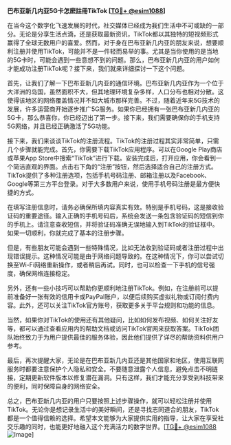 **巴布亚新几内亚5G卡怎麽註冊TikTok [[TG💪+ @esim1088](https://t.me/s/esim1088)]**

在当今这个数字化飞速发展的时代，社交媒体已经成为我们生活中不可或缺的一部分。无论是分享生活点滴，还是获取最新资讯，TikTok都以其独特的短视频形式赢得了全球无数用户的喜爱。然而，对于身在巴布亚新几内亚的朋友来说，想要顺利注册并使用TikTok，可能并不是一件轻而易举的事。尤其是当你使用的是当地的5G卡时，可能会遇到一些意想不到的问题。那么，巴布亚新几内亚的用户如何才能成功注册TikTok呢？接下来，我们就来详细探讨一下这个问题。

首先，让我们了解一下巴布亚新几内亚的通信环境。巴布亚新几内亚作为一个位于大洋洲的岛国，虽然面积不大，但其地理环境复杂多样，人口分布也相对分散。这使得该地区的网络覆盖情况并不如大城市那样完善。不过，随着近年来5G技术的发展，许多运营商开始逐步推广5G服务。如果你已经拥有一张巴布亚新几内亚的5G卡，那么恭喜你，你已经迈出了第一步。接下来，我们需要确保你的手机支持5G网络，并且已经正确激活了5G功能。

接下来，我们来谈谈TikTok的注册流程。TikTok的注册过程其实非常简单，只需几个步骤就能完成。首先，你需要下载TikTok应用程序。可以在Google Play商店或苹果App Store中搜索“TikTok”进行下载。安装完成后，打开应用，你会看到一个简洁直观的界面。点击右下角的“注册”按钮，然后选择适合自己的注册方式。TikTok提供了多种注册选项，包括手机号码注册、邮箱注册以及Facebook、Google等第三方平台登录。对于大多数用户来说，使用手机号码注册是最方便快捷的方式。

在填写注册信息时，请务必确保所填内容真实有效。特别是手机号码，这是接收验证码的重要途径。输入正确的手机号码后，系统会发送一条包含验证码的短信到你的手机上。请注意查收短信，并将验证码准确无误地输入到TikTok的验证框中。如果一切顺利，你就完成了基本的注册步骤。

但是，有些朋友可能会遇到一些特殊情况，比如无法收到验证码或者注册过程中出现错误提示。这种情况可能是由于网络问题导致的。在这种情况下，你可以尝试切换至Wi-Fi网络重新操作，或者稍后再试。同时，也可以检查一下手机的信号强度，确保网络连接稳定。

另外，还有一些小技巧可以帮助你更顺利地注册TikTok。例如，在注册前可以提前准备好一张有效的信用卡或PayPal账户，以便后续购买虚拟礼物或订阅付费内容。此外，还可以关注TikTok官方账号，获取更多关于平台规则和功能的信息。

当然，如果你对TikTok的使用还有其他疑问，比如如何发布视频、如何关注好友等，都可以通过查看应用内的帮助文档或访问TikTok官网来获取答案。TikTok团队始终致力于为用户提供最佳的服务体验，因此他们提供了详尽的帮助资料供用户参考。

最后，再次提醒大家，无论是在巴布亚新几内亚还是其他国家和地区，使用互联网服务时都要注意保护个人隐私和安全。不要随意泄露个人信息，避免点击不明链接，定期更新软件版本以修复潜在漏洞。只有这样，我们才能充分享受到科技带来的便利，同时保障自身的网络安全。

总之，巴布亚新几内亚的用户只要按照上述步骤操作，就可以轻松注册并使用TikTok。无论你是想记录生活中的美好瞬间，还是寻找志同道合的朋友，TikTok都是一个值得信赖的选择。希望本文能够为大家提供实用的指导，让大家在享受社交乐趣的同时，也能更好地融入这个充满活力的数字世界。[[TG💪+ @esim1088](https://t.me/s/esim1088) ![Image](https://i.postimg.cc/4NQfJmqS/Snipaste-2025-05-13-00-14-12.png)]